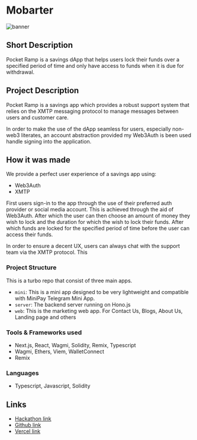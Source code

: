 # Mobarter

![banner](./assets/landing.jpg)


## Short Description
Pocket Ramp is a savings dApp that helps users lock their funds over a 
specified period of time and only have access to funds when it is due for withdrawal.


## Project Description

Pocket Ramp is a savings app which provides a robust support system that relies on 
the XMTP messaging protocol to manage messages between users and customer care. 

In order to make the use of the dApp seamless for users, especially non-web3 literates, an account
abstraction provided my Web3Auth is been used handle signing into the application.


## How it was made

We provide a perfect user experience  of a savings app using:

- Web3Auth
- XMTP

First users sign-in to the app through the use of their preferred auth provider or social 
media account. This is achieved through the aid of Web3Auth. After which the user can 
then choose an amount of money they wish to lock and the duration for which the wish to
lock their funds. After which funds are locked for the specified period of time before 
the user can access their funds. 

In order to ensure a decent UX, users can always chat with the support team via the XMTP
protocol. This 



### Project Structure
This is a turbo repo that consist of three main apps.
- `mini`: This is a mini app designed to be very lightweight and compatible with MiniPay Telegram Mini App.
- `server`: The backend server running on Hono.js
- `web`: This is the marketing web app. For Contact Us, Blogs, About Us, Landing page and others



### Tools & Frameworks used
- Next.js, React, Wagmi, Solidity, Remix, Typescript
- Wagmi, Ethers, Viem, WalletConnect
- Remix

### Languages

- Typescript, Javascript, Solidity


## Links

- [Hackathon link](https://build-with-celo-7.hackerearth.com/)
- [Github link](https://github.com/Philix27/pocket)
- [Vercel link](https://pocketramp.vercel.app/)



<!-- git commit -m "fix: a valid commit message" -->